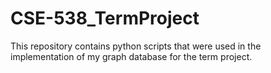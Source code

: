 # CSE-538_TermProject
This repository contains python scripts that were used in the implementation of my graph database for the term project.
